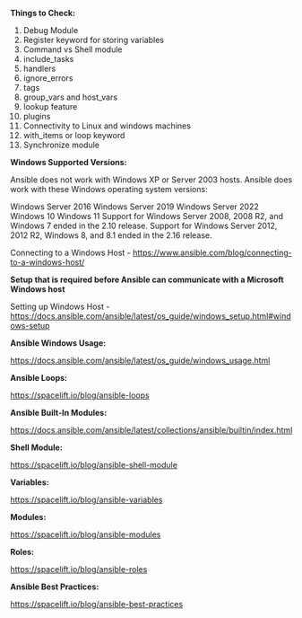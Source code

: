 **Things to Check:**

1. Debug Module
2. Register keyword for storing variables
3. Command vs Shell module
4. include_tasks
5. handlers
6. ignore_errors
7. tags
8. group_vars and host_vars
9. lookup feature
10. plugins
11. Connectivity to Linux and windows machines
12. with_items or loop keyword
13. Synchronize module

**Windows Supported Versions:**

Ansible does not work with Windows XP or Server 2003 hosts. Ansible does work with these Windows operating system versions:

Windows Server 2016
Windows Server 2019
Windows Server 2022
Windows 10
Windows 11
Support for Windows Server 2008, 2008 R2, and Windows 7 ended in the 2.10 release. Support for Windows Server 2012, 2012 R2, Windows 8, and 8.1 ended in the 2.16 release.

Connecting to a Windows Host - https://www.ansible.com/blog/connecting-to-a-windows-host/

**Setup that is required before Ansible can communicate with a Microsoft Windows host**

Setting up Windows Host - https://docs.ansible.com/ansible/latest/os_guide/windows_setup.html#windows-setup

**Ansible Windows Usage:**

https://docs.ansible.com/ansible/latest/os_guide/windows_usage.html

**Ansible Loops:**

https://spacelift.io/blog/ansible-loops

**Ansible Built-In Modules:**

https://docs.ansible.com/ansible/latest/collections/ansible/builtin/index.html

**Shell Module:**

https://spacelift.io/blog/ansible-shell-module

**Variables:**

https://spacelift.io/blog/ansible-variables

**Modules:**

https://spacelift.io/blog/ansible-modules

**Roles:**

https://spacelift.io/blog/ansible-roles

**Ansible Best Practices:**

https://spacelift.io/blog/ansible-best-practices






